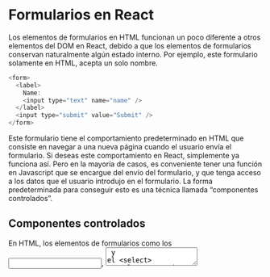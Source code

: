 # Formularios en React

Los elementos de formularios en HTML funcionan un poco diferente a otros elementos del DOM en React, debido a que los elementos de formularios conservan naturalmente algún estado interno. Por ejemplo, este formulario solamente en HTML, acepta un solo nombre.

```js
<form>
  <label>
    Name:
    <input type="text" name="name" />
  </label>
  <input type="submit" value="Submit" />
</form>
```

Este formulario tiene el comportamiento predeterminado en HTML que consiste en navegar a una nueva página cuando el usuario envía el formulario. Si deseas este comportamiento en React, simplemente ya funciona así. Pero en la mayoría de casos, es conveniente tener una función en Javascript que se encargue del envío del formulario, y que tenga acceso a los datos que el usuario introdujo en el formulario. La forma predeterminada para conseguir esto es una técnica llamada “componentes controlados”.

## Componentes controlados


En HTML, los elementos de formularios como los <input>, <textarea> y el <select> normalmente mantienen sus propios estados y los actualizan de acuerdo a la interacción del usuario. En React, el estado mutable es mantenido normalmente en la propiedad estado de los componentes, y solo se actualiza con setState().

Podemos combinar ambos haciendo que el estado de React sea la “única fuente de la verdad”. De esta manera, los componentes React que rendericen un formulario también controlan lo que pasa en ese formulario con las subsecuentes entradas del usuario. Un campo de un formulario cuyos valores son controlados por React de esta forma es denominado “componente controlado”.

Por ejemplo, si queremos hacer que el ejemplo anterior muestre el nombre que esta siendo suministrado, podemos escribir el formulario como un componente controlado:

```js
class NameForm extends React.Component {

  state = {
    value: ''
  }

  handleChange = (event) => {
    this.setState({value: event.target.value})
  }

  handleSubmit = (event) => {
    alert('A name was submitted: ' + this.state.value)
    event.preventDefault()
  }

  render() {
    return (
      <form onSubmit={this.handleSubmit}>
        <label>
          Name:
          <input type="text" value={this.state.value} onChange={this.handleChange} />
        </label>
        <input type="submit" value="Submit" />
      </form>
    )
  }
}

```

## La etiqueta textarea

En HTML, el elemento <textarea> define su texto por sus hijos:

```js
<textarea>
  Hello there, this is some text in a text area
</textarea>
```

En React, un `<textarea>` utiliza un atributo value en su lugar. De esta manera, un formulario que hace uso de un `<textarea>` puede ser escrito de manera similar a un formulario que utiliza un campo en una sola línea:

```js
 <textarea value={this.state.value} onChange={this.handleChange} />
```


## La etiqueta select

En HTML, `<select>` crea una lista desplegable. Por ejemplo, este HTML crea una lista desplegable de sabores:

```js
<select>
  <option value="grapefruit">Grapefruit</option>
  <option value="lime">Lime</option>
  <option selected value="coconut">Coconut</option>
  <option value="mango">Mango</option>
</select>
```
Ten en cuenta que la opción Coco es inicialmente seleccionada, debido al atributo selected. React, en lugar de utilizar el atributo selected, utiliza un atributo value en la raíz de la etiqueta select. Esto es más conveniente en un componente controlado debido a que solo necesitas actualizarlo en un solo lugar, por ejemplo:

```js
<select value={this.state.selectedFruit} onChange={this.handleChange}>
  <option value="grapefruit">Grapefruit</option>
  <option value="lime">Lime</option>
  <option selected value="coconut">Coconut</option>
  <option value="mango">Mango</option>
</select>
```


## Manejando múltiples inputs

Cuando necesitas manejar múltiples elementos input controlados, puedes agregar un atributo name a cada uno de los elementos y dejar que la función controladora decida que hacer basada en el valor de event.target.name.

```js
<input
  name="isGoing"
  type="checkbox"
  checked={this.state.isGoing}
  onChange={this.handleInputChange}
/>

handleInputChange(event) {
  const target = event.target
  const value = target.type === 'checkbox' ? target.checked : target.value
  const name = target.name

  this.setState({
    [name]: value
  })
}

```

## Ejercicios:

1. Crear un componente `Select` que pemita como props:
    * value
    * items
    * onChange

2. Crear un formulario donde vamos a rellenar informacion de un usuario. Al pulsar el boton o pulsar el enter debería de sacar un mensaje en la consola con todos los datoss. El formulario debe contener los siguientes campos:

    * Name
    * Firstname
    * Description (textarea)
    * Gender (radiobutton)
    * Age
    * Country (Spain, USA)
    * Province (Guadalajara, Madrid en caso de haber seleccionado Spain como pais)
    * Hobbies (**Checbox**:Games, Football, Basketball, Art)


[<- Volver al índice](./../README.md)
